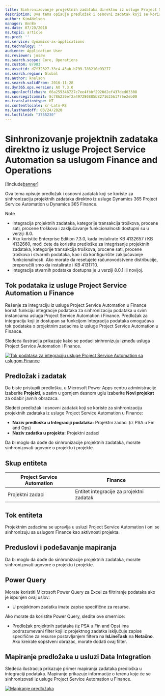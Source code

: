 ```yaml
---
title: Sinhronizovanje projektnih zadataka direktno iz usluge Project Service Automation sa uslugom Finance and Operations
description: Ova tema opisuje predložak i osnovni zadatak koji se koriste za sinhronizaciju projektnih zadataka direktno iz usluge Microsoft Dynamics 365 Project Service Automation u Dynamics 365 Finance.
author: KimANelson
manager: AnnBe
ms.date: 07/20/2018
ms.topic: article
ms.prod: ''
ms.service: dynamics-ax-applications
ms.technology: ''
audience: Application User
ms.reviewer: josaw
ms.search.scope: Core, Operations
ms.custom: 87983
ms.assetid: d7f32327-33c4-43ab-b799-786210e93277
ms.search.region: Global
ms.author: knelson
ms.search.validFrom: 2016-11-28
ms.dyn365.ops.version: AX 7.3.0
ms.openlocfilehash: 66a255346727c7ee4fbbf2920d2ef437ded03308
ms.sourcegitcommit: 8c786230ef2a497280885b827162561776e2eb00
ms.translationtype: HT
ms.contentlocale: sr-Latn-RS
ms.lasthandoff: 03/24/2020
ms.locfileid: "3755230"
---
```

# <a name="synchronize-project-tasks-directly-from-project-service-automation-to-finance-and-operations"></a>Sinhronizovanje projektnih zadataka direktno iz usluge Project Service Automation sa uslugom Finance and Operations

[!include[banner](../includes/banner.md)]

Ova tema opisuje predložak i osnovni zadatak koji se koriste za sinhronizaciju projektnih zadataka direktno iz usluge Dynamics 365 Project Service Automation u Dynamics 365 Finance.

> [!NOTE]
> - Integracija projektnih zadataka, kategorije transakcija troškova, procene sati, procene troškova i zaključavanje funkcionalnosti dostupni su u verziji 8.0.
> - Ako koristite Enterprise Edition 7.3.0, kada instalirate KB 4132657 i KB 4132660, moći ćete da koristite predloške za integrisanje projektnih zadataka, kategorije transakcija troškova, procene sati, procene troškova i stvarnih podataka, kao i da konfigurišite zaključavanje funkcionalnosti. Ako morate da resetujete računovodstvene distribucije, preporučili smo da instalirate i KB 4131710.
> - Integracija stvarnih podataka dostupna je u verziji 8.0.1 ili novijoj.

## <a name="data-flow-for-project-service-automation-to-finance"></a>Tok podataka iz usluge Project Service Automation u Finance

Rešenje za integraciju iz usluge Project Service Automation u Finance koristi funkciju integracije podataka za sinhronizaciju podataka u svim instancama usluga Project Service Automation i Finance. Predložak za integraciju koji je dostupan sa funkcijom Integracija podataka omogućava tok podataka o projektnim zadacima iz usluge Project Service Automation u Finance.

Sledeća ilustracija prikazuje kako se podaci sinhronizuju između usluga Project Service Automation i Finance.

[![Tok podataka za integraciju usluge Project Service Automation sa uslugom Finance](./media/ProjectTasksFlow.png)](./media/ProjectTasksFlow.png)

## <a name="template-and-task"></a>Predložak i zadatak

Da biste pristupili predlošku, u Microsoft Power Apps centru administracije izaberite **Projekti**, a zatim u gornjem desnom uglu izaberite **Novi projekat** za odabir javnih obrazaca.

Sledeći predložak i osnovni zadatak koji se koriste za sinhronizaciju projektnih zadataka iz usluge Project Service Automation u Finance:

- **Naziv predloška u Integraciji podataka:** Projektni zadaci (iz PSA u Fin and Ops)
- **Naziv zadatka u projektu:** Projektni zadaci

Da bi moglo da dođe do sinhronizacije projektnih zadataka, morate sinhronizovati ugovore o projektu i projekte.

## <a name="entity-set"></a>Skup entiteta

| Project Service Automation | Finance                             |
|----------------------------|-------------------------------------|
| Projektni zadaci              | Entitet integracije za projektni zadatak |

## <a name="entity-flow"></a>Tok entiteta

Projektnim zadacima se upravlja u usluzi Project Service Automation i oni se sinhronizuju sa uslugom Finance kao aktivnosti projekta.

## <a name="prerequisites-and-mapping-setup"></a>Preduslovi i podešavanje mapiranja

Da bi moglo da dođe do sinhronizacije projektnih zadataka, morate sinhronizovati ugovore o projektu i projekte.

## <a name="power-query"></a>Power Query

Morate koristiti Microsoft Power Query za Excel za filtriranje podataka ako je ispunjen ovaj uslov:

- U projektnom zadatku imate zapise specifične za resurse.

Ako morate da koristite Power Query, sledite ove smernice:

- Predložak projektnih zadataka (iz PSA u Fin and Ops) ima podrazumevani filter koji iz projektnog zadatka isključuje zapise specifične za resurse postavljanjem filtera na **IsLineTask** na **Netačno**. Ako kreirate sopstveni obrazac, morate dodati ovaj filter.

## <a name="template-mapping-in-data-integration"></a>Mapiranje predložaka u usluzi Data Integration

Sledeća ilustracija prikazuje primer mapiranja zadataka predloška u integraciji podataka. Mapiranje prikazuje informacije o terenu koje će se sinhronizovati iz usluge Project Service Automation u Finance.

[![Mapiranje predložaka](./media/ProjectTasksMapping.png)](./media/ProjectTasksMapping.png)
